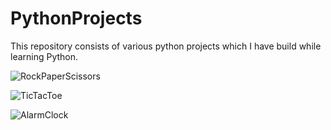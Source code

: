 # PythonProjects

This repository consists of various python projects which I have build while learning Python.

![RockPaperScissors](https://user-images.githubusercontent.com/51449941/119728524-3560be00-be91-11eb-8e45-ea25bec4fcf8.png)

![TicTacToe](https://user-images.githubusercontent.com/51449941/119728676-60e3a880-be91-11eb-9a61-af5dbea6bafa.png)

![AlarmClock](https://user-images.githubusercontent.com/51449941/119728840-88d30c00-be91-11eb-9c7f-f52914c098f2.png)
